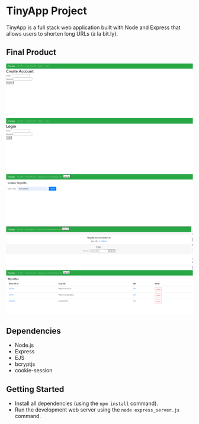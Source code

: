 # TinyApp Project

TinyApp is a full stack web application built with Node and Express that allows users to shorten long URLs (à la bit.ly).

## Final Product

!["createaccount"](https://github.com/erinrinv/tinyapp/blob/master/docs/createaccount.png)
!["login"](https://github.com/erinrinv/tinyapp/blob/master/docs/login.png)
!["screatetinyurl"](https://github.com/erinrinv/tinyapp/blob/master/docs/createtinyurl.png)
!["tinyurlinfo"](https://github.com/erinrinv/tinyapp/blob/master/docs/tinyurlinfo.png)
!["myurls"](https://github.com/erinrinv/tinyapp/blob/master/docs/myurls.png)

## Dependencies

- Node.js
- Express
- EJS
- bcryptjs
- cookie-session

## Getting Started

- Install all dependencies (using the `npm install` command).
- Run the development web server using the `node express_server.js` command.
